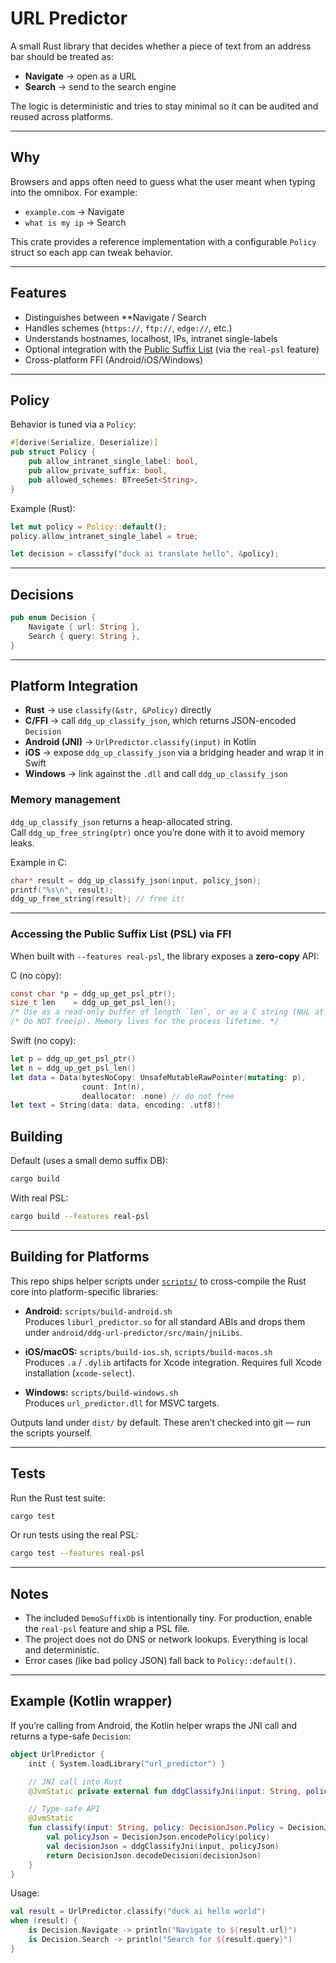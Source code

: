 # URL Predictor

A small Rust library that decides whether a piece of text from an address bar should be treated as:

- **Navigate** → open as a URL  
- **Search** → send to the search engine  

The logic is deterministic and tries to stay minimal so it can be audited and reused across platforms.

---

## Why

Browsers and apps often need to guess what the user meant when typing into the omnibox. For example:

- `example.com` → Navigate  
- `what is my ip` → Search  

This crate provides a reference implementation with a configurable `Policy` struct so each app can tweak behavior.

---

## Features

- Distinguishes between **Navigate / Search
- Handles schemes (`https://`, `ftp://`, `edge://`, etc.)
- Understands hostnames, localhost, IPs, intranet single-labels
- Optional integration with the [Public Suffix List](https://publicsuffix.org/) (via the `real-psl` feature)
- Cross-platform FFI (Android/iOS/Windows)

---

## Policy

Behavior is tuned via a `Policy`:

```rust
#[derive(Serialize, Deserialize)]
pub struct Policy {
    pub allow_intranet_single_label: bool,
    pub allow_private_suffix: bool,
    pub allowed_schemes: BTreeSet<String>,
}
```

Example (Rust):

```rust
let mut policy = Policy::default();
policy.allow_intranet_single_label = true;

let decision = classify("duck ai translate hello", &policy);
```

---

## Decisions

```rust
pub enum Decision {
    Navigate { url: String },
    Search { query: String },
}
```

---

## Platform Integration

- **Rust** → use `classify(&str, &Policy)` directly  
- **C/FFI** → call `ddg_up_classify_json`, which returns JSON-encoded `Decision`  
- **Android (JNI)** → `UrlPredictor.classify(input)` in Kotlin  
- **iOS** → expose `ddg_up_classify_json` via a bridging header and wrap it in Swift  
- **Windows** → link against the `.dll` and call `ddg_up_classify_json`

### Memory management

`ddg_up_classify_json` returns a heap-allocated string.  
Call `ddg_up_free_string(ptr)` once you’re done with it to avoid memory leaks.

Example in C:

```c
char* result = ddg_up_classify_json(input, policy_json);
printf("%s\n", result);
ddg_up_free_string(result); // free it!
```

---

### Accessing the Public Suffix List (PSL) via FFI

When built with `--features real-psl`, the library exposes a **zero-copy** API:

C (no copy):
```c
const char *p = ddg_up_get_psl_ptr();
size_t len    = ddg_up_get_psl_len();
/* Use as a read-only buffer of length `len`, or as a C string (NUL at p[len]). */
/* Do NOT free(p). Memory lives for the process lifetime. */

```

Swift (no copy):
```swift
let p = ddg_up_get_psl_ptr()
let n = ddg_up_get_psl_len()
let data = Data(bytesNoCopy: UnsafeMutableRawPointer(mutating: p),
                count: Int(n),
                deallocator: .none) // do not free
let text = String(data: data, encoding: .utf8)!
```

## Building

Default (uses a small demo suffix DB):

```sh
cargo build
```

With real PSL:

```sh
cargo build --features real-psl
```
---

## Building for Platforms

This repo ships helper scripts under [`scripts/`](scripts/) to cross-compile the Rust core into
platform-specific libraries:

- **Android:** `scripts/build-android.sh`  
  Produces `liburl_predictor.so` for all standard ABIs and drops them under `android/ddg-url-predictor/src/main/jniLibs`.

- **iOS/macOS:** `scripts/build-ios.sh`, `scripts/build-macos.sh`  
  Produces `.a` / `.dylib` artifacts for Xcode integration. Requires full Xcode installation (`xcode-select`).

- **Windows:** `scripts/build-windows.sh`  
  Produces `url_predictor.dll` for MSVC targets.

Outputs land under `dist/` by default. These aren’t checked into git — run the scripts yourself.

---

## Tests

Run the Rust test suite:

```sh
cargo test
```
Or run tests using the real PSL:

```sh
cargo test --features real-psl
```

---

## Notes

- The included `DemoSuffixDb` is intentionally tiny. For production, enable the `real-psl` feature and ship a PSL file.  
- The project does not do DNS or network lookups. Everything is local and deterministic.  
- Error cases (like bad policy JSON) fall back to `Policy::default()`.

---

## Example (Kotlin wrapper)

If you’re calling from Android, the Kotlin helper wraps the JNI call and returns a type-safe `Decision`:

```kotlin
object UrlPredictor {
    init { System.loadLibrary("url_predictor") }

    // JNI call into Rust
    @JvmStatic private external fun ddgClassifyJni(input: String, policyJson: String): String

    // Type-safe API
    @JvmStatic
    fun classify(input: String, policy: DecisionJson.Policy = DecisionJson.Policy()): Decision {
        val policyJson = DecisionJson.encodePolicy(policy)
        val decisionJson = ddgClassifyJni(input, policyJson)
        return DecisionJson.decodeDecision(decisionJson)
    }
}
```

Usage:

```kotlin
val result = UrlPredictor.classify("duck ai hello world")
when (result) {
    is Decision.Navigate -> println("Navigate to ${result.url}")
    is Decision.Search -> println("Search for ${result.query}")
}
```

